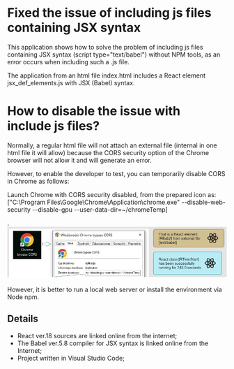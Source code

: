 # Fixed the issue of including js files containing JSX syntax

This application shows how to solve the problem of including js files containing JSX syntax (script type="text/babel") without NPM tools, as an error occurs when including such a .js file.

The application from an html file index.html includes a React element jsx_def_elements.js with JSX (Babel) syntax.  

# How to disable the issue with include js files?

Normally, a regular html file will not attach an external file 
      (internal in one html file it will allow) because the CORS security option of 
      the Chrome browser will not allow it and will generate an error.

However, to enable the developer to test, you can temporarily disable CORS in Chrome as follows:

Launch Chrome with CORS security disabled, from the prepared icon as: 
["C:\Program Files\Google\Chrome\Application\chrome.exe" --disable-web-security --disable-gpu --user-data-dir=~/chromeTemp] 

.
![](Element_ok.jpg)

However, it is better to run a local web server or install the environment via Node npm.

## Details

- React ver.18 sources are linked online from the internet;
- The Babel ver.5.8 compiler for JSX syntax is linked online from the Internet;
- Project written in Visual Studio Code;
